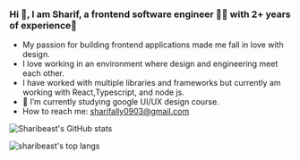 
### Hi 👋, I am Sharif, a frontend software engineer 👨‍💻 with 2+ years of experience🚀

- My passion for building frontend applications made me fall in love with design.
- I love working in an environment where design and engineering meet each other.
- I have worked with multiple libraries and frameworks but currently am working with React,Typescript, and node js.
- 🌱 I’m currently studying google UI/UX design course.
- How to reach me: [sharifally0903@gmail.com](mailto:sharifally0903@gmail.com)

![Sharibeast's GitHub stats](https://github-readme-stats.vercel.app/api?username=sharibeast&theme=dark&show_icons=true)

![sharibeast's top langs](https://github-readme-stats.vercel.app/api/top-langs/?username=sharibeast&card_width=445&hide=html,handlebars,css,pug,sass&langs_count=8&layout=compact&title_color=5A67D8&icon_color=5A67D8&text_color=374151&bg_color=ffffff)
